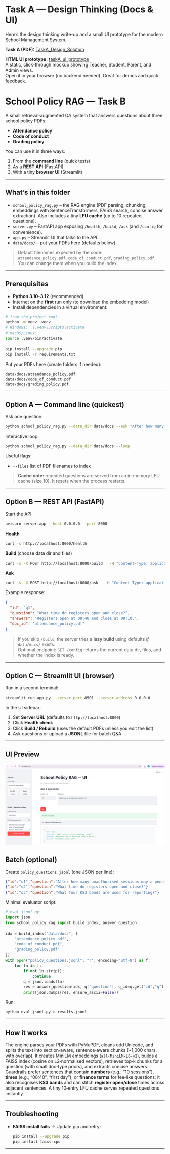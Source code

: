 # Task A — Design Thinking (Docs & UI)

Here’s the design thinking write-up and a small UI prototype for the modern School Management System.

**Task A (PDF):** [TaskA_Design_Solution](static/Task_A_design_solution.pdf)  
 
**HTML UI prototype:** [taskA_ui_prototype](static/index.html)  
  A static, click-through mockup showing Teacher, Student, Parent, and Admin views.  
  Open it in your browser (no backend needed). Great for demos and quick feedback.



# School Policy RAG — Task B

A small retrieval‑augmented QA system that answers questions about three school policy PDFs:

- **Attendance policy**
- **Code of conduct**
- **Grading policy**

You can use it in three ways:
1) From the **command line** (quick tests)  
2) As a **REST API** (FastAPI)  
3) With a tiny **browser UI** (Streamlit)

---

## What’s in this folder

- `school_policy_rag.py` – the RAG engine (PDF parsing, chunking, embeddings with SentenceTransformers, FAISS search, concise answer extraction). Also includes a tiny **LFU cache** (up to 10 repeated questions).
- `server.py` – FastAPI app exposing `/health`, `/build`, `/ask` (and `/config` for convenience).
- `app.py` – Streamlit UI that talks to the API.
- `data/docs/` – put your PDFs here (defaults below).

> Default filenames expected by the code:  
> `attendance_policy.pdf`, `code_of_conduct.pdf`, `grading_policy.pdf`  
> You can change them when you build the index.

---

## Prerequisites

- **Python 3.10–3.12** (recommended)
- Internet on the **first** run only (to download the embedding model)
- Install dependencies in a virtual environment:

```bash
# from the project root
python -m venv .venv
# Windows: .\.venv\Scripts\activate
# macOS/Linux:
source .venv/bin/activate

pip install --upgrade pip
pip install -r requirements.txt
```

Put your PDFs here (create folders if needed):

```
data/docs/attendance_policy.pdf
data/docs/code_of_conduct.pdf
data/docs/grading_policy.pdf
```

---

## Option A — Command line (quickest)

Ask one question:

```bash
python school_policy_rag.py --data_dir data/docs --ask "After how many unauthorised sessions may a penalty notice be considered?"
```

Interactive loop:

```bash
python school_policy_rag.py --data_dir data/docs --loop
```

Useful flags:

- `--files` list of PDF filenames to index


> **Cache note:** repeated questions are served from an in‑memory LFU cache (size 10). It resets when the process restarts.

---

## Option B — REST API (FastAPI)

Start the API:

```bash
uvicorn server:app --host 0.0.0.0 --port 8000
```

**Health**

```bash
curl -s http://localhost:8000/health
```

**Build** (choose data dir and files)

```bash
curl -s -X POST http://localhost:8000/build   -H "Content-Type: application/json"   -d '{"data_dir":"data/docs","files":["attendance_policy.pdf","code_of_conduct.pdf","grading_policy.pdf"]}'
```

**Ask**

```bash
curl -s -X POST http://localhost:8000/ask   -H "Content-Type: application/json"   -d '{"id":"q1","question":"What time do registers open and close?"}'
```

Example response:

```json
{
  "id": "q1",
  "question": "What time do registers open and close?",
  "answers": "Registers open at 08:40 and close at 09:10.",
  "doc_id": "attendance_policy.pdf"
}
```

> If you skip `/build`, the server tries a **lazy build** using defaults *if* `data/docs/` exists.  
> Optional endpoint: `GET /config` returns the current data dir, files, and whether the index is ready.

---

## Option C — Streamlit UI (browser)

Run in a second terminal:

```bash
streamlit run app.py --server.port 8501 --server.address 0.0.0.0
```

In the UI sidebar:

1. Set **Server URL** (defaults to `http://localhost:8000`)
2. Click **Health check**
3. Click **Build / Rebuild** (uses the default PDFs unless you edit the list)
4. Ask questions or upload a **JSONL** file for batch Q&A

---


## UI Preview

![School Policy RAG — UI](static/ui-screenshot.png)


## Batch (optional)

Create `policy_questions.jsonl` (one JSON per line):

```json
{"id":"q1","question":"After how many unauthorised sessions may a penalty notice be considered?"}
{"id":"q2","question":"What time do registers open and close?"}
{"id":"q3","question":"What four KS3 bands are used for reporting?"}
```

Minimal evaluator script:

```python
# eval_jsonl.py
import json
from school_policy_rag import build_index, answer_question

idx = build_index("data/docs", [
    "attendance_policy.pdf",
    "code_of_conduct.pdf",
    "grading_policy.pdf"
])
with open("policy_questions.jsonl", "r", encoding="utf-8") as f:
    for ln in f:
        if not ln.strip():
            continue
        q = json.loads(ln)
        res = answer_question(idx, q["question"], q_id=q.get("id","q"))
        print(json.dumps(res, ensure_ascii=False))
```

Run:

```bash
python eval_jsonl.py > results.jsonl
```

---

## How it works 

The engine parses your PDFs with PyMuPDF, cleans odd Unicode, and splits the text into section‑aware, sentence‑aware chunks (~1,000 chars, with overlap). It creates MiniLM embeddings (`all‑MiniLM‑L6‑v2`), builds a FAISS index (cosine on L2‑normalised vectors), retrieves top‑k chunks for a question (with small doc‑type priors), and extracts concise answers. Guardrails prefer sentences that contain **numbers** (e.g., “10 sessions”), **times** (e.g., “08:40”, “first day”), or **finance terms** for fee‑like questions; it also recognises **KS3 bands** and can stitch **register open/close** times across adjacent sentences. A tiny 10‑entry LFU cache serves repeated questions instantly.

---

## Troubleshooting

- **FAISS install fails** → Update pip and retry:
  ```bash
  pip install --upgrade pip
  pip install faiss-cpu
  ```

---

